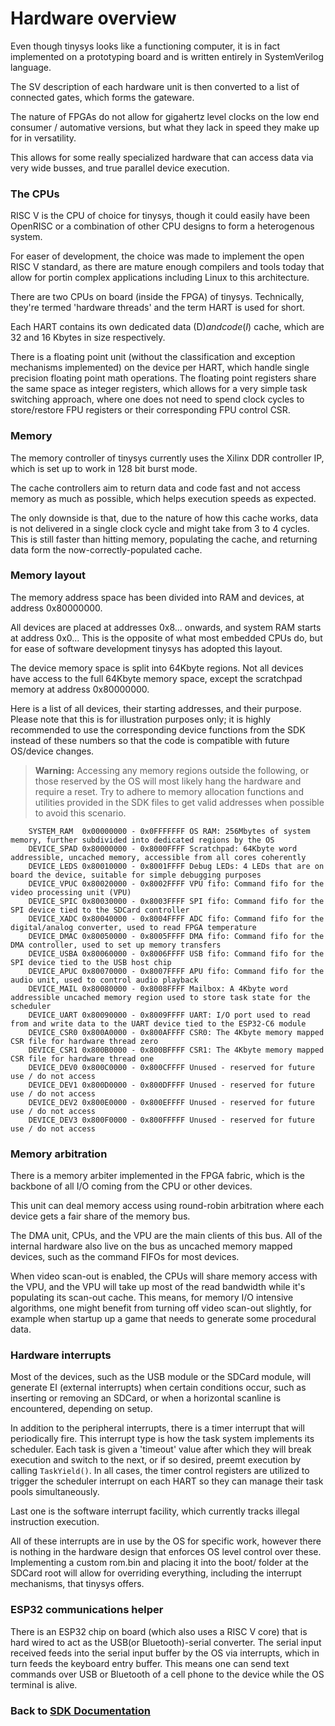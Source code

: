 # Hardware overview
Even though tinysys looks like a functioning computer, it is in fact implemented on a prototyping board and is written entirely in SystemVerilog language.

The SV description of each hardware unit is then converted to a list of connected gates, which forms the gateware.

The nature of FPGAs do not allow for gigahertz level clocks on the low end consumer / automative versions, but what they lack in speed they make up for in versatility.

This allows for some really specialized hardware that can access data via very wide busses, and true parallel device execution.

### The CPUs
RISC V is the CPU of choice for tinysys, though it could easily have been OpenRISC or a combination of other CPU designs to form a heterogenous system.

For easer of development, the choice was made to implement the open RISC V standard, as there are mature enough compilers and tools today that allow for portin complex applications including Linux to this architecture.

There are two CPUs on board (inside the FPGA) of tinysys. Technically, they're termed 'hardware threads' and the term HART is used for short.

Each HART contains its own dedicated data (D$) and code (I$) cache, which are 32 and 16 Kbytes in size respectively.

There is a floating point unit (without the classification and exception mechanisms implemented) on the device per HART, which handle single precision floating point math operations. The floating point registers share the same space as integer registers, which allows for a very simple task switching approach, where one does not need to spend clock cycles to store/restore FPU registers or their corresponding FPU control CSR.

### Memory
The memory controller of tinysys currently uses the Xilinx DDR controller IP, which is set up to work in 128 bit burst mode.

The cache controllers aim to return data and code fast and not access memory as much as possible, which helps execution speeds as expected.

The only downside is that, due to the nature of how this cache works, data is not delivered in a single clock cycle and might take from 3 to 4 cycles. This is still faster than hitting memory, populating the cache, and returning data form the now-correctly-populated cache.

### Memory layout

The memory address space has been divided into RAM and devices, at address 0x80000000.

All devices are placed at addresses 0x8... onwards, and system RAM starts at address 0x0... This is the opposite of what most embedded CPUs do, but for ease of software development tinysys has adopted this layout.

The device memory space is split into 64Kbyte regions. Not all devices have access to the full 64Kbyte memory space, except the scratchpad memory at address 0x80000000.

Here is a list of all devices, their starting addresses, and their purpose. Please note that this is for illustration purposes only; it is highly recommended to use the corresponding device functions from the SDK instead of these numbers so that the code is compatible with future OS/device changes.

> **Warning:** Accessing any memory regions outside the following, or those reserved by the OS will most likely hang the hardware and require a reset. Try to adhere to memory allocation functions and utilities provided in the SDK files to get valid addresses when possible to avoid this scenario.

```
	SYSTEM_RAM  0x00000000 - 0x0FFFFFFF OS RAM: 256Mbytes of system memory, further subdivided into dedicated regions by the OS
	DEVICE_SPAD 0x80000000 - 0x8000FFFF Scratchpad: 64Kbyte word addressible, uncached memory, accessible from all cores coherently
	DEVICE_LEDS 0x80010000 - 0x8001FFFF Debug LEDs: 4 LEDs that are on board the device, suitable for simple debugging purposes
	DEVICE_VPUC 0x80020000 - 0x8002FFFF VPU fifo: Command fifo for the video processing unit (VPU)
	DEVICE_SPIC 0x80030000 - 0x8003FFFF SPI fifo: Command fifo for the SPI device tied to the SDCard controller
	DEVICE_XADC 0x80040000 - 0x8004FFFF ADC fifo: Command fifo for the digital/analog converter, used to read FPGA temperature
	DEVICE_DMAC 0x80050000 - 0x8005FFFF DMA fifo: Command fifo for the DMA controller, used to set up memory transfers
	DEVICE_USBA 0x80060000 - 0x8006FFFF USB fifo: Command fifo for the SPI device tied to the USB host chip
	DEVICE_APUC 0x80070000 - 0x8007FFFF APU fifo: Command fifo for the audio unit, used to control audio playback
	DEVICE_MAIL 0x80080000 - 0x8008FFFF Mailbox: A 4Kbyte word addressible uncached memory region used to store task state for the scheduler
	DEVICE_UART 0x80090000 - 0x8009FFFF UART: I/O port used to read from and write data to the UART device tied to the ESP32-C6 module
	DEVICE_CSR0 0x800A0000 - 0x800AFFFF CSR0: The 4Kbyte memory mapped CSR file for hardware thread zero
	DEVICE_CSR1 0x800B0000 - 0x800BFFFF CSR1: The 4Kbyte memory mapped CSR file for hardware thread one
	DEVICE_DEV0 0x800C0000 - 0x800CFFFF Unused - reserved for future use / do not access
	DEVICE_DEV1 0x800D0000 - 0x800DFFFF Unused - reserved for future use / do not access
	DEVICE_DEV2 0x800E0000 - 0x800EFFFF Unused - reserved for future use / do not access
	DEVICE_DEV3 0x800F0000 - 0x800FFFFF Unused - reserved for future use / do not access
```

### Memory arbitration
There is a memory arbiter implemented in the FPGA fabric, which is the backbone of all I/O coming from the CPU or other devices.

This unit can deal memory access using round-robin arbitration where each device gets a fair share of the memory bus.

The DMA unit, CPUs, and the VPU are the main clients of this bus. All of the internal hardware also live on the bus as uncached memory mapped devices, such as the command FIFOs for most devices.

When video scan-out is enabled, the CPUs will share memory access with the VPU, and the VPU will take up most of the read bandwidth while it's populating its scan-out cache. This means, for memory I/O intensive algorithms, one might benefit from turning off video scan-out slightly, for example when startup up a game that needs to generate some procedural data.

### Hardware interrupts
Most of the devices, such as the USB module or the SDCard module, will generate EI (external interrupts) when certain conditions occur, such as inserting or removing an SDCard, or when a horizontal scanline is encountered, depending on setup.

In addition to the peripheral interrupts, there is a timer interrupt that will periodically fire. This interrupt type is how the task system implements its scheduler. Each task is given a 'timeout' value after which they will break execution and switch to the next, or if so desired, preemt execution by calling `TaskYield()`. In all cases, the timer control registers are utilized to trigger the scheduler interrupt on each HART so they can manage their task pools simultaneously.

Last one is the software interrupt facility, which currently tracks illegal instruction execution.

All of these interrupts are in use by the OS for specific work, however there is nothing in the hardware design that enforces OS level control over these. Implementing a custom rom.bin and placing it into the boot/ folder at the SDCard root will allow for overriding everything, including the interrupt mechanisms, that tinysys offers.

### ESP32 communications helper
There is an ESP32 chip on board (which also uses a RISC V core) that is hard wired to act as the USB(or Bluetooth)-serial converter. The serial input received feeds into the serial input buffer by the OS via interrupts, which in turn feeds the keyboard entry buffer. This means one can send text commands over USB or Bluetooth of a cell phone to the device while the OS terminal is alive.

### Back to [SDK Documentation](README.md)